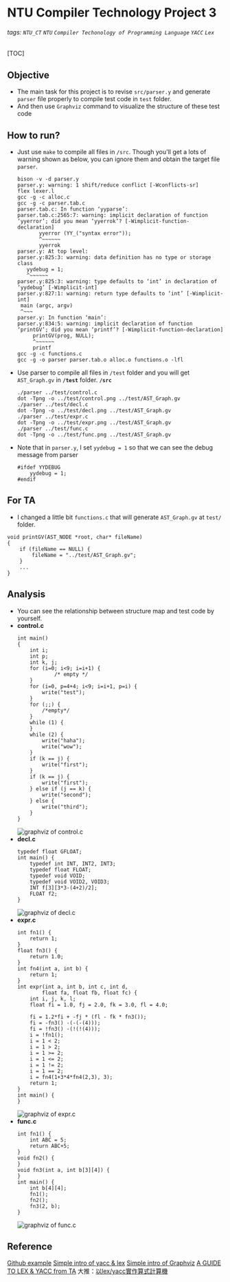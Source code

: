 # NTU Compiler Technology Project 3
###### tags: `NTU_CT` `NTU` `Compiler Techonology of Programming Language` `YACC` `Lex`

[TOC]

## Objective
* The main task for this project is to revise `src/parser.y` and generate `parser` file properly to compile test code in `test` folder.
* And then use `Graphviz` command to visualize the structure of these test code


## How to run?
* Just use `make` to compile all files in `/src`. Though you'll get a lots of warning shown as below, you can ignore them and obtain the target file `parser`.
    ```bash=
    bison -v -d parser.y
    parser.y: warning: 1 shift/reduce conflict [-Wconflicts-sr]
    flex lexer.l
    gcc -g -c alloc.c
    gcc -g -c parser.tab.c
    parser.tab.c: In function ‘yyparse’:
    parser.tab.c:2565:7: warning: implicit declaration of function ‘yyerror’; did you mean ‘yyerrok’? [-Wimplicit-function-declaration]
           yyerror (YY_("syntax error"));
           ^~~~~~~
           yyerrok
    parser.y: At top level:
    parser.y:825:3: warning: data definition has no type or storage class
       yydebug = 1;
       ^~~~~~~
    parser.y:825:3: warning: type defaults to ‘int’ in declaration of ‘yydebug’ [-Wimplicit-int]
    parser.y:827:1: warning: return type defaults to ‘int’ [-Wimplicit-int]
     main (argc, argv)
     ^~~~
    parser.y: In function ‘main’:
    parser.y:834:5: warning: implicit declaration of function ‘printGV’; did you mean ‘printf’? [-Wimplicit-function-declaration]
         printGV(prog, NULL);
         ^~~~~~~
         printf
    gcc -g -c functions.c
    gcc -g -o parser parser.tab.o alloc.o functions.o -lfl
    ```
* Use parser to compile all files in `/test` folder and you will get `AST_Graph.gv` in **`/test`** folder.
    **`/src`**
    ```bash=
    ./parser ../test/control.c
    dot -Tpng -o ../test/control.png ../test/AST_Graph.gv
    ./parser ../test/decl.c
    dot -Tpng -o ../test/decl.png ../test/AST_Graph.gv
    ./parser ../test/expr.c
    dot -Tpng -o ../test/expr.png ../test/AST_Graph.gv
    ./parser ../test/func.c
    dot -Tpng -o ../test/func.png ../test/AST_Graph.gv
    ```
* Note that in `parser.y`, I set `yydebug = 1` so that we can see the debug message from parser
    ```cpp=821
    #ifdef YYDEBUG
        yydebug = 1;
    #endif
    ```
## For TA
* I changed a little bit `functions.c` that will generate `AST_Graph.gv` at `test/` folder.
```cpp=150
void printGV(AST_NODE *root, char* fileName)
{
    if (fileName == NULL) {
        fileName = "../test/AST_Graph.gv";
    }
    ...
}
```
## Analysis
* You can see the relationship between structure map and test code by yourself.
* **control.c**
    ```cpp=
    int main()
    {
        int i;
        int p;
        int k, j;
        for (i=0; i<9; i=i+1) {
                /* empty */
        }
        for (i=0, p=4+4; i<9; i=i+1, p=i) {
            write("test");
        }
        for (;;) {
            /*empty*/
        }
        while (1) {
        }
        while (2) {
            write("haha");
            write("wow");
        }
        if (k == j) {
            write("first");
        }
        if (k == j) {
            write("first");
        } else if (j == k) {
            write("second");
        } else {
            write("third");
        }
    }
    ```
    ![graphviz of control.c](https://imgur.com/4zTAsML.png)
* **decl.c**
    ```cpp=
    typedef float GFLOAT;
    int main() {
        typedef int INT, INT2, INT3;
        typedef float FLOAT;
        typedef void VOID;
        typedef void VOID2, VOID3;
        INT f[3][3*3-(4+2)/2];
        FLOAT f2;
    }
    ```
    ![graphviz of decl.c](https://imgur.com/6KWV4IT.png)
* **expr.c**
    ```cpp=
    int fn1() {
        return 1;
    }
    float fn3() {
        return 1.0;
    }
    int fn4(int a, int b) {
        return 1;
    }
    int expr(int a, int b, int c, int d,
            float fa, float fb, float fc) {
        int i, j, k, l;
        float fi = 1.0, fj = 2.0, fk = 3.0, fl = 4.0;

        fi = 1.2*fi + -fj * (fl - fk * fn3());
        fi = -fn3() -(-(-(4)));
        fi = !fn3() -(!(!(4)));
        i = !fn1();
        i = 1 < 2;
        i = 1 > 2;
        i = 1 >= 2;
        i = 1 <= 2;
        i = 1 != 2;
        i = 1 == 2;
        i = fn4(1+3*4*fn4(2,3), 3);
        return 1;
    }
    int main() {
    }
    ```
    ![graphviz of expr.c](https://imgur.com/7a6OyJA.png)
* **func.c**
    ```cpp=
    int fn1() {
        int ABC = 5;
        return ABC+5;
    }
    void fn2() {
    }
    void fn3(int a, int b[3][4]) {
    }
    int main() {
        int b[4][4];
        fn1();
        fn2();
        fn3(2, b);
    }
    ```
    ![graphviz of func.c](https://imgur.com/BvW5b2U.png)

## Reference
[Github example](https://github.com/liuxt/Compiler/blob/master/hw3)
[Simple intro of yacc & lex](https://bluelove1968.pixnet.net/blog/post/222285652?utm_source=PIXNET&utm_medium=Blog_CollectionEXP_login)
[Simple intro of Graphviz](https://www.netadmin.com.tw/netadmin/zh-tw/technology/122966CB664D4A17ABAAD11FC2AA887C?page=3)
[A GUIDE TO LEX & YACC from TA](https://arcb.csc.ncsu.edu/~mueller/codeopt/codeopt00/y_man.pdf)
大推：[以lex/yacc實作算式計算機](https://good-ed.blogspot.com/2010/04/lexyacc.html)